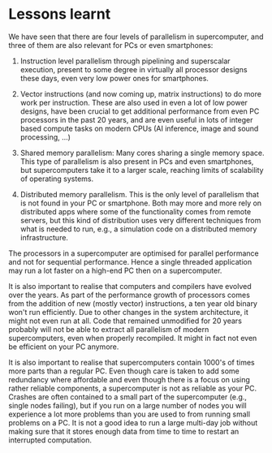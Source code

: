 # Lessons learnt

We have seen that there are four levels of parallelism in supercomputer, and 
three of them are also relevant for PCs or even smartphones:

1.  Instruction level parallelism through pipelining and superscalar execution,
    present to some degree in virtually all processor designs these days, even
    very low power ones for smartphones.

2.  Vector instructions (and now coming up, matrix instructions) to do more work
    per instruction. These are also used in even a lot of low power designs,
    have been crucial to get additional performance from even PC processors in the 
    past 20 years, and are even useful in lots of integer based compute tasks
    on modern CPUs (AI inference, image and sound processing, ...)

3.  Shared memory parallelism: Many cores sharing a single memory space. 
    This type of parallelism is also present in PCs and even smartphones,
    but supercomputers take it to a larger scale, reaching limits of scalability
    of operating systems.

4.  Distributed memory parallelism. This is the only level of parallelism that is
    not found in your PC or smartphone. Both may more and more rely on distributed
    apps where some of the functionality comes from remote servers, but this kind
    of distribution uses very different techniques from what is needed to run, e.g.,
    a simulation code on a distributed memory infrastructure.

The processors in a supercomputer are optimised for parallel performance and not
for sequential performance. Hence a single threaded application may run a lot faster
on a high-end PC then on a supercomputer.

It is also important to realise that computers and compilers have evolved over the
years. As part of the performance growth of processors comes from the addition of new
(mostly vector) instructions, a ten year old binary won't run efficiently. Due to other
changes in the system architecture, it might not even run at all. Code that remained 
unmodified for 20 years probably will not be able to extract all parallelism of
modern supercomputers, even when properly recompiled. It might in fact not even be
efficient on your PC anymore.

It is also important to realise that supercomputers contain 1000's of times 
more parts than a regular PC. Even though care is taken to add some redundancy
where affordable and even though there is a focus on using rather reliable components,
a supercomputer is not as reliable as your PC. Crashes are often contained to a small
part of the supercomputer (e.g., single nodes failing), but if you run on a large
number of nodes you will experience a lot more problems than you are used to from 
running small problems on a PC. It is not a good idea to run a large
multi-day job without making sure that it stores enough data from time to time to
restart an interrupted computation.

